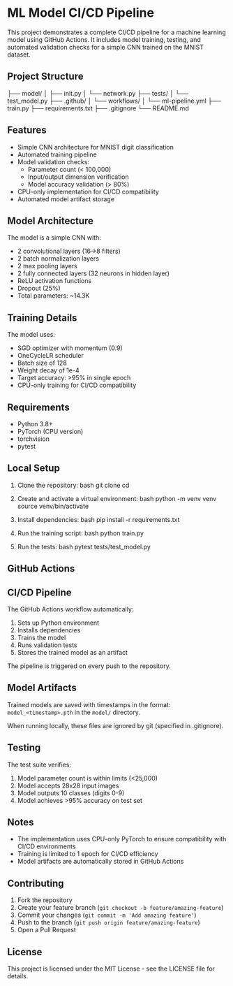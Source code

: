 # ML Model CI/CD Pipeline

This project demonstrates a complete CI/CD pipeline for a machine learning model using GitHub Actions. It includes model training, testing, and automated validation checks for a simple CNN trained on the MNIST dataset.

## Project Structure
├── model/
│ ├── init.py
│ └── network.py
├── tests/
│ └── test_model.py
├── .github/
│ └── workflows/
│ └── ml-pipeline.yml
├── train.py
├── requirements.txt
├── .gitignore
└── README.md
## Features

- Simple CNN architecture for MNIST digit classification
- Automated training pipeline
- Model validation checks:
  - Parameter count (< 100,000)
  - Input/output dimension verification
  - Model accuracy validation (> 80%)
- CPU-only implementation for CI/CD compatibility
- Automated model artifact storage

## Model Architecture

The model is a simple CNN with:
- 2 convolutional layers (16->8 filters)
- 2 batch normalization layers
- 2 max pooling layers
- 2 fully connected layers (32 neurons in hidden layer)
- ReLU activation functions
- Dropout (25%)
- Total parameters: ~14.3K

## Training Details

The model uses:
- SGD optimizer with momentum (0.9)
- OneCycleLR scheduler
- Batch size of 128
- Weight decay of 1e-4
- Target accuracy: >95% in single epoch
- CPU-only training for CI/CD compatibility

## Requirements

- Python 3.8+
- PyTorch (CPU version)
- torchvision
- pytest

## Local Setup

1. Clone the repository:
bash
git clone <repository-url>
cd <repository-name>

2. Create and activate a virtual environment:
bash
python -m venv venv
source venv/bin/activate

3. Install dependencies:
bash
pip install -r requirements.txt

4. Run the training script:
bash
python train.py

5. Run the tests:
bash
pytest tests/test_model.py

## GitHub Actions


## CI/CD Pipeline

The GitHub Actions workflow automatically:
1. Sets up Python environment
2. Installs dependencies
3. Trains the model
4. Runs validation tests
5. Stores the trained model as an artifact

The pipeline is triggered on every push to the repository.

## Model Artifacts

Trained models are saved with timestamps in the format: `model_<timestamp>.pth` in the `model/` directory.  


When running locally, these files are ignored by git (specified in .gitignore).

## Testing

The test suite verifies:
1. Model parameter count is within limits (<25,000)
2. Model accepts 28x28 input images
3. Model outputs 10 classes (digits 0-9)
4. Model achieves >95% accuracy on test set

## Notes

- The implementation uses CPU-only PyTorch to ensure compatibility with CI/CD environments
- Training is limited to 1 epoch for CI/CD efficiency
- Model artifacts are automatically stored in GitHub Actions

## Contributing

1. Fork the repository
2. Create your feature branch (`git checkout -b feature/amazing-feature`)
3. Commit your changes (`git commit -m 'Add amazing feature'`)
4. Push to the branch (`git push origin feature/amazing-feature`)
5. Open a Pull Request

## License

This project is licensed under the MIT License - see the LICENSE file for details.